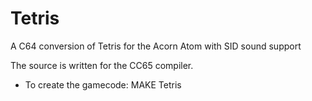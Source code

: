 # Tetris
A C64 conversion of Tetris for the Acorn Atom with SID sound support

The source is written for the CC65 compiler.

* To create the gamecode: MAKE Tetris
